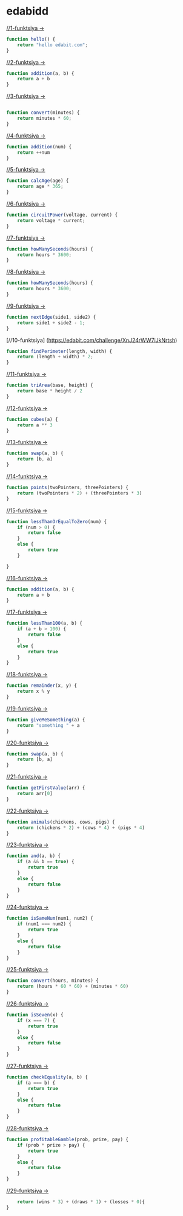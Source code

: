 # edabidd


[//1-funktsiya ->](https://edabit.com/challenge/ARr5tA458o2tC9FTN)
```js
function hello() {
	return "hello edabit.com";
}
```
[//2-funktsiya ->](https://edabit.com/challenge/3LpBLgNRyaHMvNb4j)
```js
function addition(a, b) {
	return a + b
}
```
[//3-funktsiya ->](https://edabit.com/challenge/8q54MKnRrm89pSLmW)
```js

function convert(minutes) {
	return minutes * 60;
}
```
[//4-funktsiya ->]( https://edabit.com/challenge/NAQhEoxbofPidLxm9)
```js
function addition(num) {
	return ++num
}
```
[//5-funktsiya -> ]( https://edabit.com/challenge/bL7hSc6Zh4zZJzGmw)
```js
function calcAge(age) {
	return age * 365;
}
```
[//6-funktsiya ->]( https://edabit.com/challenge/wAdE9te55cowBLcPs)
```js
function circuitPower(voltage, current) {
	return voltage * current;
}
```
[//7-funktsiya ->]( https://edabit.com/challenge/6AnQqiEjkJdZrWhPS)
```js
function howManySeconds(hours) {
	return hours * 3600;
}
```
[//8-funktsiya ->]( https://edabit.com/challenge/6AnQqiEjkJdZrWhPS)
```js
function howManySeconds(hours) {
	return hours * 3600;
}
```
[//9-funktsiya -> ](https://edabit.com/challenge/nhXofMMyrowMyr9Nv)
```js
function nextEdge(side1, side2) {
	return side1 + side2 - 1;
}
```

[//10-funktsiya] (https://edabit.com/challenge/XnJ24rWW7iJkNrtsh)

```js
function findPerimeter(length, width) {
	return (length + width) * 2;
}
```
[//11-funktsiya ->]( https://edabit.com/challenge/3CaszbdZYGN4otQD8)
```js
function triArea(base, height) {
	return base * height / 2
}
```
[//12-funktsiya ->](https://edabit.com/challenge/j7yQbF3J3rToHsDBP)
```js
function cubes(a) {
	return a ** 3
}
```
[//13-funktsiya ->](https://edabit.com/challenge/CCGBig9eRPFzAHv46)
```js
function swap(a, b) {
	return [b, a]
}
```
[//14-funktsiya ->](https://edabit.com/challenge/Y46Xp2pcvTB77bmdD)
```js
function points(twoPointers, threePointers) {
	return (twoPointers * 2) + (threePointers * 3)
}
```
[//15-funktsiya ->](https://edabit.com/challenge/PTiLYyb4A69KZtBCg)
```js
function lessThanOrEqualToZero(num) {
	if (num > 0) {
		return false
	}
	else {
		return true
	}

}
```
[//16-funktsiya ->](https://edabit.com/challenge/3LpBLgNRyaHMvNb4j)
```js
function addition(a, b) {
	return a + b
}
```
[//17-funktsiya ->](https://edabit.com/challenge/9MjEpkL7yAjAqiH58)
```js
function lessThan100(a, b) {
	if (a + b > 100) {
		return false
	}
	else {
		return true
	}
}
```
[//18-funktsiya ->](https://edabit.com/challenge/Q2j5FTFtsk7PdzrQk)
```js
function remainder(x, y) {
	return x % y
}
```
[//19-funktsiya ->](https://edabit.com/challenge/MvZK536X7fyrWH8Qc)
```js
function giveMeSomething(a) {
	return "something " + a
}
```

[//20-funktsiya ->](//edabit.com/challenge/CCGBig9eRPFzAHv46)
```js
function swap(a, b) {
	return [b, a]
}
```
[//21-funktsiya ->](https://edabit.com/challenge/QaApgtePE6QrCZ64o)
```js
function getFirstValue(arr) {
	return arr[0]
}
```
[//22-funktsiya ->](https://edabit.com/challenge/8Qg78sf5SNDEANKti)
```js
function animals(chickens, cows, pigs) {
	return (chickens * 2) + (cows * 4) + (pigs * 4)
}
```
[//23-funktsiya ->](https://edabit.com/challenge/vJCZmgvvDjehyDcDK)
```js
function and(a, b) {
	if (a && b == true) {
		return true
	}
	else {
		return false
	}
}
```
[//24-funktsiya ->](https://edabit.com/challenge/QSnaSH5S3oxZkwcNc)
```js
function isSameNum(num1, num2) {
	if (num1 === num2) {
		return true
	}
	else {
		return false
	}
}
```
[//25-funktsiya ->](https://edabit.com/challenge/JesaFi5ntBEbGT8bu)
```js
function convert(hours, minutes) {
	return (hours * 60 * 60) + (minutes * 60)
}
```
[//26-funktsiya ->](https://edabit.com/challenge/FipbQSYquQLPZ8QXG)
```js
function isSeven(x) {
	if (x === 7) {
		return true
	}
	else {
		return false
	}
}
```
[//27-funktsiya ->](https://edabit.com/challenge/BGvTMfwxYDRbtaTJ3)
```js
function checkEquality(a, b) {
	if (a === b) {
		return true
	}
	else {
		return false
	}
}
```
[//28-funktsiya ->](https://edabit.com/challenge/ghbHrRnRiDz9fvQNF)
```js
function profitableGamble(prob, prize, pay) {
	if (prob * prize > pay) {
		return true
	}
	else {
		return false
	}
}
```
[//29-funktsiya ->](https://edabit.com/challenge/GwvwXHWCThHZrR7xu)
```js
	return (wins * 3) + (draws * 1) + (losses * 0){
}
```